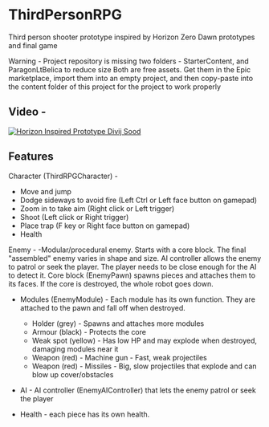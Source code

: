 # ThirdPersonRPG

Third person shooter prototype inspired by Horizon Zero Dawn prototypes and final game

Warning - Project repository is missing two folders - StarterContent, and ParagonLtBelica to reduce size
Both are free assets. Get them in the Epic marketplace, import them into an empty project, and then copy-paste into the content folder of this project for the project to work properly

## Video - 
[![Horizon Inspired Prototype Divij Sood](https://img.youtube.com/vi/3hIgYaVVGgs/0.jpg)](https://www.youtube.com/watch?v=3hIgYaVVGgs)


## Features

Character (ThirdRPGCharacter) - 

- Move and jump
- Dodge sideways to avoid fire (Left Ctrl or Left face button on gamepad)
- Zoom in to take aim (Right click or Left trigger)
- Shoot (Left click or Right trigger)
- Place trap (F key or Right face button on gamepad)
- Health
	
Enemy - 
-Modular/procedural enemy. Starts with a core block. The final "assembled" enemy varies in shape and size.
AI controller allows the enemy to patrol or seek the player. The player needs to be close enough for the AI to detect it.
Core block (EnemyPawn) spawns pieces and attaches them to its faces. If the core is destroyed, the whole robot goes down.

- Modules (EnemyModule) - Each module has its own function. They are attached to the pawn and fall off when destroyed.
	- Holder (grey) - Spawns and attaches more modules
	- Armour (black) - Protects the core
	- Weak spot (yellow) - Has low HP and may explode when destroyed, damaging modules near it
	- Weapon (red) - Machine gun - Fast, weak projectiles
	- Weapon (red) - Missiles - Big, slow projectiles that explode and can blow up cover/obstacles
	
- AI - AI controller (EnemyAIController) that lets the enemy patrol or seek the player
- Health - each piece has its own health.
	
